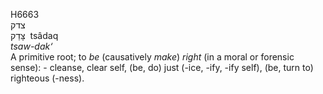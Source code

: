 <body>
  <p>H6663<br>  צדק  <br> צָּדַק  ‎  tsâdaq  <br><i>tsaw-dak‘ </i><br>A primitive root; to <i>be</i> (causatively <i>make</i>) <i>right</i> (in a moral or forensic sense): - cleanse, clear self, (be, do) just (-ice, -ify, -ify self), (be, turn to) righteous (-ness).<br></p>
 </body>